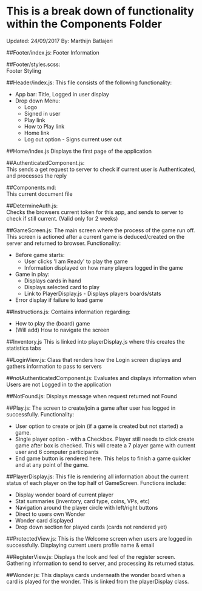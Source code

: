 # This is a break down of functionality within the Components Folder

Updated:  24/09/2017
By:       Marthijn Batlajeri

##Footer/index.js:
Footer Information

##Footer/styles.scss:    
Footer Styling

##Header/index.js:
This file consists of the following functionality:
- App bar: Title, Logged in user display
- Drop down Menu:
  - Logo
  - Signed in user
  - Play link
  - How to Play link
  - Home link
  - Log out option - Signs current user out
  
##Home/index.js
Displays the first page of the application

##AuthenticatedComponent.js:  
This sends a get request to server to check if current user is Authenticated, and processes the reply

##Components.md:      
This current document file

##DetermineAuth.js:   
Checks the browsers current token for this app, and sends to server to check if still current. (Valid only for 2 weeks)

##GameScreen.js:
The main screen where the process of the game run off. This screen is actioned after a current game is deduced/created on the server and returned to browser. Functionality:
- Before game starts:
   - User clicks 'I am Ready' to play the game
   - Information displayed on how many players logged in the game
- Game in play:
   - Displays cards in hand
   - Displays selected card to play
   - Link to PlayerDisplay.js - Displays players boards/stats
- Error display if failure to load game

##Instructions.js:
Contains information regarding:
- How to play the (board) game
- (Will add) How to navigate the screen

##Inventory.js
This is linked into playerDisplay.js where this creates the statistics tabs

##LoginView.js:
Class that renders how the Login screen displays and gathers information to pass to servers

##notAuthenticatedComponent.js:
Evaluates and displays information when Users are not Logged in to the application

##NotFound.js:
Displays message when request returned not Found

##Play.js:
The screen to create/join a game after user has logged in successfully. Functionality:
- User option to create or join (if a game is created but not started) a game.
- Single player option - with a Checkbox. Player still needs to click create game after box is
 checked. This will create a 7 player game with current user and 6 computer participants
- End game button is rendered here. This helps to finish a game quicker and at any point of the game.

##PlayerDisplay.js:
This file is rendering all information about the current status of each player on the top half of GameScreen. Functions include:
- Display wonder board of current player
- Stat summaries (inventory, card type, coins, VPs, etc)
- Navigation around the player circle with left/right buttons
- Direct to users own Wonder
- Wonder card displayed
- Drop down section for played cards (cards not rendered yet)

##ProtectedView.js:
This is the Welcome screen when users are logged in successfully. Displaying current users profile name & email

##RegisterView.js:
Displays the look and feel of the register screen. Gathering information to send to server, and processing its returned status.

##Wonder.js:
This displays cards underneath the wonder board when a card is played for the wonder. This is linked from the playerDisplay class.
